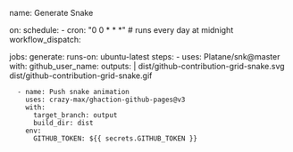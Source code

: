 name: Generate Snake

on:
  schedule:
    - cron: "0 0 * * *" # runs every day at midnight
  workflow_dispatch:

jobs:
  generate:
    runs-on: ubuntu-latest
    steps:
      - uses: Platane/snk@master
        with:
          github_user_name: <your-github-username>
          outputs: |
            dist/github-contribution-grid-snake.svg
            dist/github-contribution-grid-snake.gif

      - name: Push snake animation
        uses: crazy-max/ghaction-github-pages@v3
        with:
          target_branch: output
          build_dir: dist
        env:
          GITHUB_TOKEN: ${{ secrets.GITHUB_TOKEN }}
